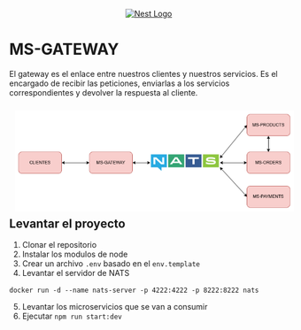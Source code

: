 <p align="center">
  <a href="http://nestjs.com/" target="blank"><img src="https://nestjs.com/img/logo-small.svg" width="120" alt="Nest Logo" /></a>
</p>

# MS-GATEWAY
El gateway es el enlace entre nuestros clientes y nuestros servicios. Es el encargado de recibir las peticiones, enviarlas a los servicios correspondientes y devolver la respuesta al cliente.

<img align="left" alt="Arquitectura" src="assets/arquitectura.png" style="margin: 10px">

## Levantar el proyecto

1. Clonar el repositorio
2. Instalar los modulos de node
3. Crear un archivo `.env` basado en el `env.template`
4. Levantar el servidor de NATS
```
docker run -d --name nats-server -p 4222:4222 -p 8222:8222 nats
```
5. Levantar los microservicios que se van a consumir
6. Ejecutar `npm run start:dev`